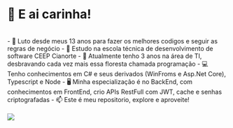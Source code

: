 <h1>👋 E ai carinha!</h1>
<br>
- 📖 Luto desde meus 13 anos para fazer os melhores codigos e seguir as regras de negócio
- 📘 Estudo na escola técnica de desenvolvimento de software CEEP Cianorte
- 📆 Atualmente tenho 3 anos na área de TI, desbravando cada vez mais essa floresta chamada programação
- 💻 Tenho conhecimentos em C# e seus derivados (WinFroms e Asp.Net Core), Typescript e Node
- 🖥️ Minha especialização é no BackEnd, com conhecimentos em FrontEnd, crio APIs RestFull com JWT, cache e senhas criptografadas
- 📫 Este é meu repositorio, explore e aproveite!
</br>
<br>
<a href="https://br.linkedin.com/in/vitor-miguel-santos-redondo-6b9b41284"><img src="https://img.shields.io/badge/linkedin-%230077B5.svg?style=for-the-badge&logo=linkedin&logoColor=white" /></a>

